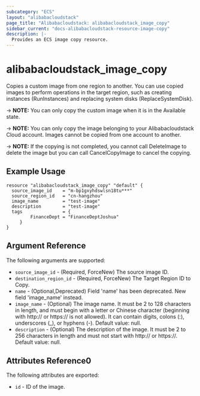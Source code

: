 ```yaml
---
subcategory: "ECS"
layout: "alibabacloudstack"
page_title: "Alibabacloudstack: alibabacloudstack_image_copy"
sidebar_current: "docs-alibabacloudstack-resource-image-copy"
description: |-
  Provides an ECS image copy resource.
---
```


# alibabacloudstack\_image\_copy

Copies a custom image from one region to another. You can use copied images to perform operations in the target region, such as creating instances (RunInstances) and replacing system disks (ReplaceSystemDisk).

-> **NOTE:** You can only copy the custom image when it is in the Available state.

-> **NOTE:** You can only copy the image belonging to your Alibabacloudstack Cloud account. Images cannot be copied from one account to another.

-> **NOTE:** If the copying is not completed, you cannot call DeleteImage to delete the image but you can call CancelCopyImage to cancel the copying.

## Example Usage

```
resource "alibabacloudstack_image_copy" "default" {
  source_image_id    = "m-bp1gxyhdswlsn18tu***"
  source_region_id   = "cn-hangzhou"
  image_name         = "test-image"
  description        = "test-image"
  tags               = {
         FinanceDept = "FinanceDeptJoshua"
     }
}
```

## Argument Reference

The following arguments are supported:

* `source_image_id` - (Required, ForceNew) The source image ID.
* `destination_region_id` - (Required, ForceNew) The Target Region ID to Copy.
* `name` - (Optional,Deprecated) Field 'name' has been deprecated. New field 'image_name' instead.
* `image_name` - (Optional) The image name. It must be 2 to 128 characters in length, and must begin with a letter or Chinese character (beginning with http:// or https:// is not allowed). It can contain digits, colons (:), underscores (_), or hyphens (-). Default value: null.
* `description` - (Optional) The description of the image. It must be 2 to 256 characters in length and must not start with http:// or https://. Default value: null.

## Attributes Reference0
 
 The following attributes are exported:
 
* `id` - ID of the image.
